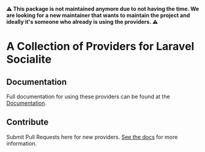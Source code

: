 **:warning: This package is not maintained anymore due to not having the time. We are looking for a new maintainer that wants to maintain the project and ideally it's someone who already is using the providers. :warning:**

# A Collection of Providers for Laravel Socialite

## Documentation

Full documentation for using these providers can be found at the [Documentation](http://socialiteproviders.github.io/).

## Contribute

Submit Pull Requests here for new providers. [See the docs](http://socialiteproviders.github.io/#contribute) for more information.
